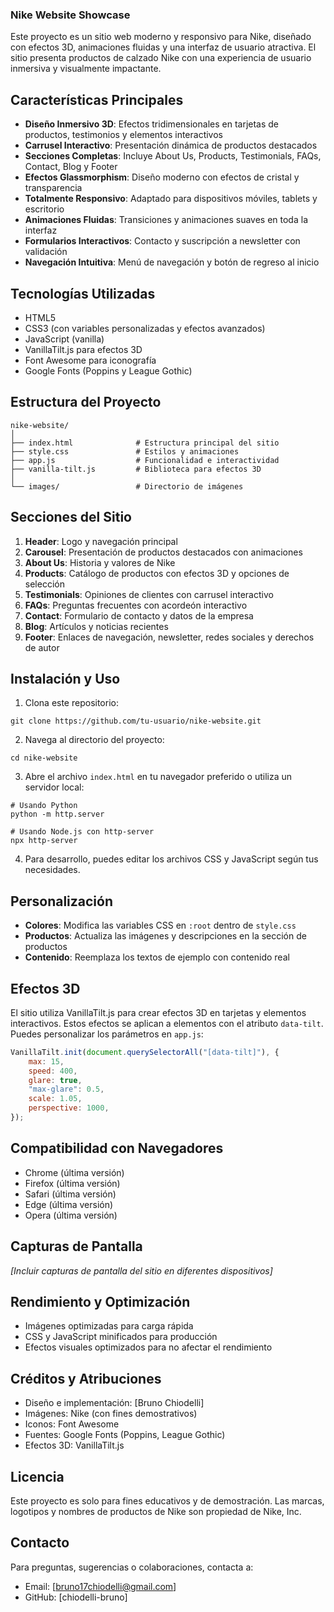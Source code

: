 ### Nike Website Showcase

Este proyecto es un sitio web moderno y responsivo para Nike, diseñado con efectos 3D, animaciones fluidas y una interfaz de usuario atractiva. El sitio presenta productos de calzado Nike con una experiencia de usuario inmersiva y visualmente impactante.

## Características Principales

- **Diseño Inmersivo 3D**: Efectos tridimensionales en tarjetas de productos, testimonios y elementos interactivos
- **Carrusel Interactivo**: Presentación dinámica de productos destacados
- **Secciones Completas**: Incluye About Us, Products, Testimonials, FAQs, Contact, Blog y Footer
- **Efectos Glassmorphism**: Diseño moderno con efectos de cristal y transparencia
- **Totalmente Responsivo**: Adaptado para dispositivos móviles, tablets y escritorio
- **Animaciones Fluidas**: Transiciones y animaciones suaves en toda la interfaz
- **Formularios Interactivos**: Contacto y suscripción a newsletter con validación
- **Navegación Intuitiva**: Menú de navegación y botón de regreso al inicio


## Tecnologías Utilizadas

- HTML5
- CSS3 (con variables personalizadas y efectos avanzados)
- JavaScript (vanilla)
- VanillaTilt.js para efectos 3D
- Font Awesome para iconografía
- Google Fonts (Poppins y League Gothic)


## Estructura del Proyecto

```plaintext
nike-website/
│
├── index.html              # Estructura principal del sitio
├── style.css               # Estilos y animaciones
├── app.js                  # Funcionalidad e interactividad
├── vanilla-tilt.js         # Biblioteca para efectos 3D
│
└── images/                 # Directorio de imágenes
```

## Secciones del Sitio

1. **Header**: Logo y navegación principal
2. **Carousel**: Presentación de productos destacados con animaciones
3. **About Us**: Historia y valores de Nike
4. **Products**: Catálogo de productos con efectos 3D y opciones de selección
5. **Testimonials**: Opiniones de clientes con carrusel interactivo
6. **FAQs**: Preguntas frecuentes con acordeón interactivo
7. **Contact**: Formulario de contacto y datos de la empresa
8. **Blog**: Artículos y noticias recientes
9. **Footer**: Enlaces de navegación, newsletter, redes sociales y derechos de autor


## Instalación y Uso

1. Clona este repositorio:

```shellscript
git clone https://github.com/tu-usuario/nike-website.git
```


2. Navega al directorio del proyecto:

```shellscript
cd nike-website
```


3. Abre el archivo `index.html` en tu navegador preferido o utiliza un servidor local:

```shellscript
# Usando Python
python -m http.server

# Usando Node.js con http-server
npx http-server
```


4. Para desarrollo, puedes editar los archivos CSS y JavaScript según tus necesidades.


## Personalización

- **Colores**: Modifica las variables CSS en `:root` dentro de `style.css`
- **Productos**: Actualiza las imágenes y descripciones en la sección de productos
- **Contenido**: Reemplaza los textos de ejemplo con contenido real


## Efectos 3D

El sitio utiliza VanillaTilt.js para crear efectos 3D en tarjetas y elementos interactivos. Estos efectos se aplican a elementos con el atributo `data-tilt`. Puedes personalizar los parámetros en `app.js`:

```javascript
VanillaTilt.init(document.querySelectorAll("[data-tilt]"), {
    max: 15,
    speed: 400,
    glare: true,
    "max-glare": 0.5,
    scale: 1.05,
    perspective: 1000,
});
```

## Compatibilidad con Navegadores

- Chrome (última versión)
- Firefox (última versión)
- Safari (última versión)
- Edge (última versión)
- Opera (última versión)


## Capturas de Pantalla

*[Incluir capturas de pantalla del sitio en diferentes dispositivos]*

## Rendimiento y Optimización

- Imágenes optimizadas para carga rápida
- CSS y JavaScript minificados para producción
- Efectos visuales optimizados para no afectar el rendimiento


## Créditos y Atribuciones

- Diseño e implementación: [Bruno Chiodelli]
- Imágenes: Nike (con fines demostrativos)
- Iconos: Font Awesome
- Fuentes: Google Fonts (Poppins, League Gothic)
- Efectos 3D: VanillaTilt.js


## Licencia

Este proyecto es solo para fines educativos y de demostración. Las marcas, logotipos y nombres de productos de Nike son propiedad de Nike, Inc.

## Contacto

Para preguntas, sugerencias o colaboraciones, contacta a:

- Email: [[bruno17chiodelli@gmail.com](mailto:bruno17chiodelli@gmail.com)]
- GitHub: [chiodelli-bruno]
